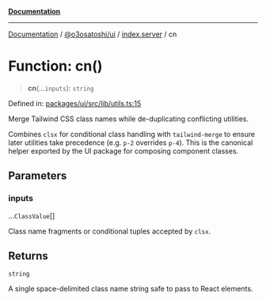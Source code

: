 [**Documentation**](../../../../README.md)

***

[Documentation](../../../../README.md) / [@o3osatoshi/ui](../../README.md) / [index.server](../README.md) / cn

# Function: cn()

> **cn**(...`inputs`): `string`

Defined in: [packages/ui/src/lib/utils.ts:15](https://github.com/o3osatoshi/experiment/blob/04dfa58df6e48824a200a24d77afef7ce464e1ae/packages/ui/src/lib/utils.ts#L15)

Merge Tailwind CSS class names while de-duplicating conflicting utilities.

Combines `clsx` for conditional class handling with `tailwind-merge` to
ensure later utilities take precedence (e.g. `p-2` overrides `p-4`). This is
the canonical helper exported by the UI package for composing component
classes.

## Parameters

### inputs

...`ClassValue`[]

Class name fragments or conditional tuples accepted by `clsx`.

## Returns

`string`

A single space-delimited class name string safe to pass to React elements.
